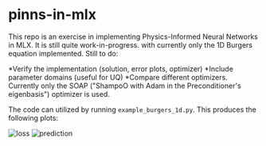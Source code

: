 # pinns-in-mlx

This repo is an exercise in implementing Physics-Informed Neural Networks in MLX. It is still quite work-in-progress. with currently only the 1D Burgers equation implemented. Still to do:

*Verify the implementation (solution, error plots, optimizer)
*Include parameter domains (useful for UQ)
*Compare different optimizers. Currently only the SOAP ("ShampoO with Adam in the Preconditioner's eigenbasis") optimizer is used.

The code can utilized by running ```example_burgers_1d.py```. This produces the following plots:

![loss](https://github.com/user-attachments/assets/84f7bedd-1045-48bb-b5d4-b71f872d5c70)
![prediction](https://github.com/user-attachments/assets/f4eaa802-c74d-4db8-af50-6082b84ee58a)
